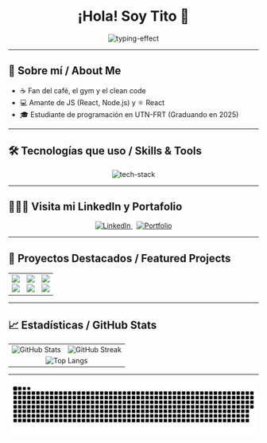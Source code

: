 <h1 align="center">¡Hola! Soy Tito 👋</h1>

<p align="center">
  <img src="https://readme-typing-svg.herokuapp.com?font=Fira+Code&weight=600&color=00FFFF&size=25&center=true&vCenter=true&width=700&height=100&lines=SI+PUEDES+IMAGINARLO,+PUEDES+PROGRAMARLO;IF+YOU+CAN+IMAGINE+IT,+YOU+CAN+BUILD+IT" alt="typing-effect" />
</p>

---

## 🚀 Sobre mí / About Me

- ☕ Fan del café, el gym y el clean code  
- 💻 Amante de JS (React, Node.js) y ⚛️ React  
- 🎓 Estudiante de programación en UTN-FRT (Graduando en 2025)

---

## 🛠️ Tecnologías que uso / Skills & Tools

<p align="center">
  <img src="https://skillicons.dev/icons?i=html,css,js,ts,react,vite,nodejs,cs,dotnet,sqlite,mysql,mongodb,git,github,vscode,visualstudio" alt="tech-stack"/>
</p>

---

## 👨🏻‍💻 Visita mi LinkedIn y Portafolio

<p align="center">
  <a href="https://www.linkedin.com/in/tito-dev" target="_blank">
    <img src="https://img.shields.io/badge/Visita%20mi%20LinkedIn-0077B5?style=for-the-badge&logo=linkedin&logoColor=white" alt="LinkedIn" />
  </a>
  &nbsp;
  <a href="https://titooo.dev.ar/" target="_blank">
    <img src="https://img.shields.io/badge/Mi%20Portafolio-00C897?style=for-the-badge&logo=internet-explorer&logoColor=white" alt="Portfolio" />
  </a>
</p>


---

## 📂 Proyectos Destacados / Featured Projects

<div align="center">

<table>
  <tr>
    <td align="center">
      <img src="https://github.com/user-attachments/assets/1ba30263-95e5-44b5-b6fc-58973ee437e8" width="250" />
      <br />
      <a href="https://github.com/T1T0Dev/E-COMMERCE">
        <img src="https://img.shields.io/badge/Ver%20Repositorio-181717?style=for-the-badge&logo=github&logoColor=white" />
      </a>
    </td>
    <td align="center">
      <img src="https://github.com/user-attachments/assets/681cd9ea-d1f7-47ac-a459-659ce6b9fbff" width="250" />
      <br />
      <a href="https://github.com/T1T0Dev/TU-VIANDA-REACT">
        <img src="https://img.shields.io/badge/Ver%20Repositorio-181717?style=for-the-badge&logo=github&logoColor=white" />
      </a>
    </td>
    <td align="center">
      <img src="https://github.com/user-attachments/assets/ffa2b92b-c057-4bdd-aa0a-f7aa599e9b0d" width="250" />
      <br />
      <a href="https://github.com/T1T0Dev/KioscoApp">
        <img src="https://img.shields.io/badge/Ver%20Repositorio-181717?style=for-the-badge&logo=github&logoColor=white" />
      </a>
    </td>
  </tr>
</table>

</div>

---

## 📈 Estadísticas / GitHub Stats

<div align="center">
  <table>
    <tr>
      <td>
        <img src="https://github-readme-stats.vercel.app/api?username=T1T0Dev&show_icons=true&theme=radical" alt="GitHub Stats" />
      </td>
      <td>
        <img src="https://github-readme-streak-stats.herokuapp.com/?user=T1T0Dev&theme=radical" alt="GitHub Streak" />
      </td>
    </tr>
    <tr>
      <td colspan="2" align="center">
        <img src="https://github-readme-stats.vercel.app/api/top-langs/?username=T1T0Dev&layout=compact&theme=radical" alt="Top Langs" />
      </td>
    </tr>
  </table>
</div>

---


<p align="center">
  <img alt="github-snake" src="https://raw.githubusercontent.com/Ismaeldevs/Ismaeldevs/output/github-snake.svg" />
</p>
